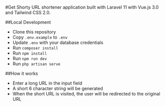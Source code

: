 #Get Shorty
URL shortener application built with Laravel 11 with Vue.js 3.0 and Tailwind CSS 2.0.

##Local Development
- Clone this repository
- Copy `.env.example` to `.env`
- Update `.env` with your database credentials
- Run `composer install`
- Run `npm install`
- Run `npm run dev`
- Run `php artisan serve`

##How it works
- Enter a long URL in the input field
- A short 6 character string will be generated
- When the short URL is visited, the user will be redirected to the original URL
